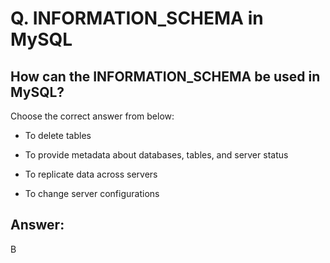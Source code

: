 # Q. INFORMATION_SCHEMA in MySQL

## How can the INFORMATION_SCHEMA be used in MySQL?

Choose the correct answer from below:

- To delete tables

- To provide metadata about databases, tables, and server status

- To replicate data across servers

- To change server configurations

## Answer:
B
